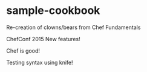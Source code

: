 # sample-cookbook

Re-creation of clowns/bears from Chef Fundamentals

ChefConf 2015 New features!

Chef is good!

Testing syntax using knife!
